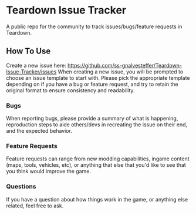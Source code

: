 # Teardown Issue Tracker
A public repo for the community to track issues/bugs/feature requests in Teardown.

## How To Use
Create a new issue here: https://github.com/ss-gnalvesteffer/Teardown-Issue-Tracker/issues
When creating a new issue, you will be prompted to choose an issue template to start with. Please pick the appropriate template depending on if you have a bug or feature request, and try to retain the original format to ensure consistency and readability.

### Bugs
When reporting bugs, please provide a summary of what is happening, reproduction steps to aide others/devs in recreating the issue on their end, and the expected behavior.

### Feature Requests
Feature requests can range from new modding capabilities, ingame content (maps, tools, vehicles, etc), or anything that else that you'd like to see that you think would improve the game.

### Questions
If you have a question about how things work in the game, or anything else related, feel free to ask.
